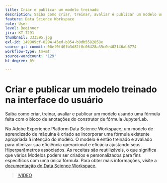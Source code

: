 ```yaml
---
title: Criar e publicar um modelo treinado
description: Saiba como criar, treinar, avaliar e publicar um modelo usando uma fórmula feita com o bloco de anotações do construtor de fórmula JupyterLab.
feature: Data Science Workspace
role: User
level: Beginner
jira: KT-7291
thumbnail: 333595.jpg
exl-id: 149909cf-8294-45ed-b854-b9db5582858e
source-git-commit: 00ef0f40fb3d82f0c06428a35c0e402f46ab6774
workflow-type: tm+mt
source-wordcount: '129'
ht-degree: 0%

---
```


# Criar e publicar um modelo treinado na interface do usuário

Saiba como criar, treinar, avaliar e publicar um modelo usando uma fórmula feita com o bloco de anotações do construtor de fórmula JupyterLab.

No Adobe Experience Platform Data Science Workspace, um modelo de aprendizado de máquina é criado ao incorporar uma fórmula existente apropriada à intenção do modelo. O modelo é então treinado e avaliado para otimizar sua eficiência operacional e eficácia ajustando seus Hiperparâmetros associados. As receitas são reutilizáveis, o que significa que vários Modelos podem ser criados e personalizados para fins específicos com uma única fórmula. Para obter mais informações, visite a [documentação do Data Science Workspace](https://experienceleague.adobe.com/docs/experience-platform/data-science-workspace/home.html).

>[!VIDEO](https://video.tv.adobe.com/v/333595)

